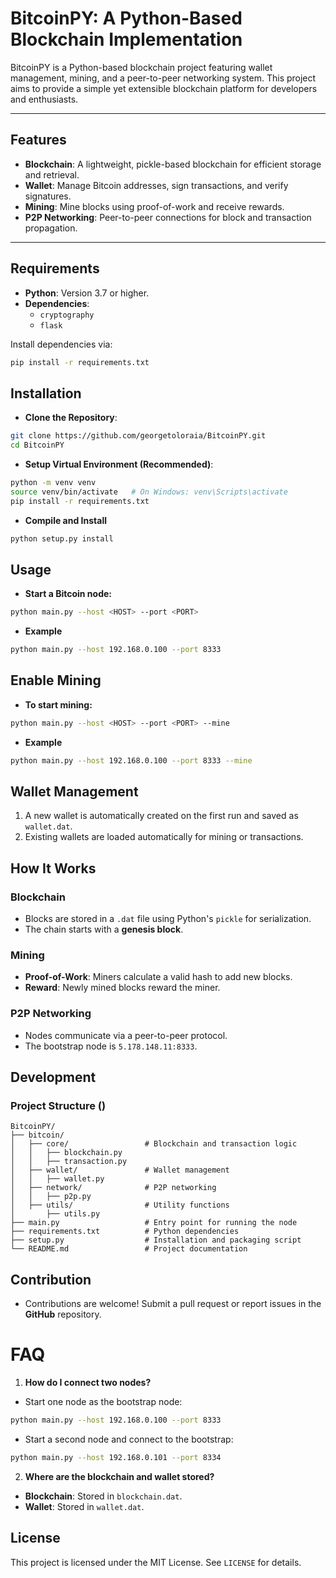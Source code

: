 # BitcoinPY: A Python-Based Blockchain Implementation

BitcoinPY is a Python-based blockchain project featuring wallet management, mining, and a peer-to-peer networking system. This project aims to provide a simple yet extensible blockchain platform for developers and enthusiasts.

---

## Features
- **Blockchain**: A lightweight, pickle-based blockchain for efficient storage and retrieval.
- **Wallet**: Manage Bitcoin addresses, sign transactions, and verify signatures.
- **Mining**: Mine blocks using proof-of-work and receive rewards.
- **P2P Networking**: Peer-to-peer connections for block and transaction propagation.

---

## Requirements
- **Python**: Version 3.7 or higher.
- **Dependencies**:
  - `cryptography`
  - `flask`

Install dependencies via:
```bash
pip install -r requirements.txt
```

## Installation
- **Clone the Repository**:
```bash
git clone https://github.com/georgetoloraia/BitcoinPY.git
cd BitcoinPY
```

- **Setup Virtual Environment (Recommended)**:
```bash
python -m venv venv
source venv/bin/activate   # On Windows: venv\Scripts\activate
pip install -r requirements.txt
```

- **Compile and Install**
```bash
python setup.py install
```

## Usage
- **Start a Bitcoin node:**
```bash
python main.py --host <HOST> --port <PORT>
```
- **Example**
```bash
python main.py --host 192.168.0.100 --port 8333
```

## Enable Mining
- **To start mining:**
```bash
python main.py --host <HOST> --port <PORT> --mine
```

- **Example**
```bash
python main.py --host 192.168.0.100 --port 8333 --mine
```

## Wallet Management
1. A new wallet is automatically created on the first run and saved as `wallet.dat`.
2. Existing wallets are loaded automatically for mining or transactions.


## How It Works
### Blockchain
- Blocks are stored in a `.dat` file using Python's `pickle` for serialization.
- The chain starts with a **genesis block**.

### Mining
- **Proof-of-Work**: Miners calculate a valid hash to add new blocks.
- **Reward**: Newly mined blocks reward the miner.

### P2P Networking
- Nodes communicate via a peer-to-peer protocol.
- The bootstrap node is `5.178.148.11:8333`.

## Development
### Project Structure ()
```plaintext
BitcoinPY/
├── bitcoin/
│   ├── core/                 # Blockchain and transaction logic
│   │   ├── blockchain.py
│   │   ├── transaction.py
│   ├── wallet/               # Wallet management
│   │   ├── wallet.py
│   ├── network/              # P2P networking
│   │   ├── p2p.py
│   ├── utils/                # Utility functions
│       ├── utils.py
├── main.py                   # Entry point for running the node
├── requirements.txt          # Python dependencies
├── setup.py                  # Installation and packaging script
└── README.md                 # Project documentation
```

## Contribution
- Contributions are welcome! Submit a pull request or report issues in the **GitHub** repository.


# FAQ
1. **How do I connect two nodes?**
- Start one node as the bootstrap node:
```bash
python main.py --host 192.168.0.100 --port 8333
```
- Start a second node and connect to the bootstrap:
```bash
python main.py --host 192.168.0.101 --port 8334
```

2. **Where are the blockchain and wallet stored?**
- **Blockchain**: Stored in `blockchain.dat`.
- **Wallet**: Stored in `wallet.dat`.

## License
This project is licensed under the MIT License. See `LICENSE` for details.
